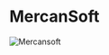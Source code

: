 # MercanSoft  

![Mercansoft](https://user-images.githubusercontent.com/125793435/229340633-45d13b3e-507a-4f8c-96b5-96ed6c78c934.gif)
